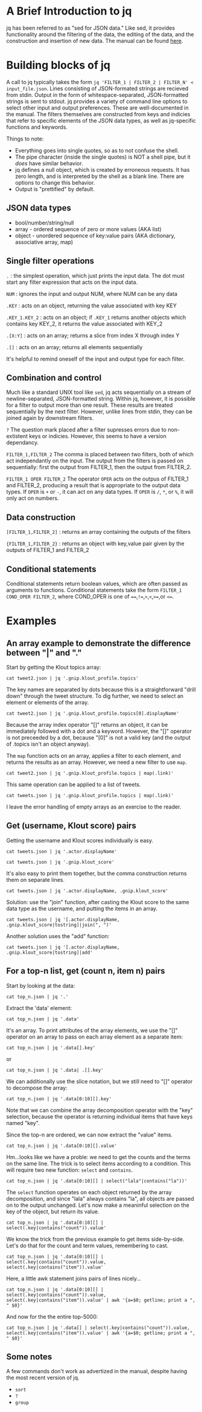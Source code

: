 # A Brief Introduction to jq

jq has been referred to as "sed for JSON data." Like sed, it provides functionality around
the filtering of the data, the editing of the data, and the construction and insertion of new data. 
The manual can be found [here](http://stedolan.github.io/jq/manual/).

# Building blocks of jq

A call to jq typically takes the form `jq 'FILTER_1 | FILTER_2 | FILTER_N' < input_file.json`.
Lines consisting of JSON-formated strings are recieved from stdin. Output in the form of whitespace-separated,
JSON-formatted strings is sent to stdout. jq provides a variety of command line options to select
other input and output preferences. These are well-documented in the manual.
The filters themselves are constructed from keys and indicies that refer to specific elements of the JSON data types,
as well as jq-specific functions and keywords. 

Things to note:

* Everything goes into single quotes, so as to not confuse the shell.
* The pipe character (inside the single quotes) is NOT a shell pipe, but it _does_ have similar behavior.
* jq defines a null object, which is created by erroneous requests. It has zero length, 
and is interpreted by the shell as a blank line. There are options to change this behavior.
* Output is "prettified" by default.

## JSON data types

* bool/number/string/null
* array - ordered sequence of zero or more values (AKA list)
* object - unordered sequence of key:value pairs (AKA dictionary, associative array, map)

## Single filter operations

`.` : the simplest operation, which just prints the input data. The dot must start any filter expression
that acts on the input data.

`NUM` : ignores the input and output NUM, where NUM can be any data

`.KEY` : acts on an object, returning the value associated with key KEY

`.KEY_1.KEY_2` : acts on an object; if `.KEY_1` returns another objects which contains key KEY\_2, 
it returns the value associated with KEY\_2

`.[X:Y]` : acts on an array; returns a slice from index X through index Y

`.[]` : acts on an array; returns all elements sequentially

It's helpful to remind oneself of the input and output type for each filter.

## Combination and control

Much like a standard UNIX tool like `sed`, jq acts sequentially on a stream of newline-separated, JSON-formatted string. 
Within jq, however, it is possible for a filter to output more than one result. 
These results are treated sequentially by the next filter. 
However, unlike lines from stdin, they can be joined again by downstream filters.

`?` The question mark placed after a filter supresses errors due to non-extistent keys or indicies. 
However, this seems to have a version dependancy.

`FILTER_1,FILTER_2` The comma is placed between two filters, both of which act independantly on the input.
The output from the filters is passed on sequentially: first the output from FILTER\_1, then the output from FILTER\_2.

`FILTER_1 OPER FILTER_2` The operator `OPER` acts on the outpus of FILTER\_1 and FILTER\_2,
producing a result that is appropriate to the output data types. If `OPER` is `+` or `-`,
it can act on any data types. If `OPER` is `/`, `*`, or `%`, it will only act on numbers.

## Data construction

`[FILTER_1,FILTER_2]` : returns an array containing the outputs of the filters

`{FILTER_1,FILTER_2}` : returns an object with key,value pair given by the outputs of FILTER\_1 and FILTER\_2

## Conditional statements

Conditional statements return boolean values, which are often passed as arguments to functions. 
Conditional statements take the form `FILTER_1 COND_OPER FILTER_2`, where COND\_OPER is one of `==`,`!=`,`>`,`<`,`>=`,or `<=`.

# Examples 

## An array example to demonstrate the difference between "|" and "."

Start by getting the Klout topics array:

```
cat tweet2.json | jq '.gnip.klout_profile.topics'
```

The key names are separated by dots because this is a straightforward "drill down" through the tweet structure. 
To dig further, we need to select an element or elements of the array.

```
cat tweet2.json | jq '.gnip.klout_profile.topics[0].displayName'
```

Because the array index operator "[]" returns an object, it can be immediately followed with a dot and a keyword.
However, the "[]" operator is not preceeded by a dot, because "[0]" is not a valid key
(and the output of .topics isn't an object anyway).

The `map` function acts on an array, applies a filter to each element, and returns the results as an array.
However, we need a new filter to use `map`.

```
cat tweet2.json | jq '.gnip.klout_profile.topics | map(.link)'
```

This same operation can be applied to a list of tweets. 

```
cat tweets.json | jq '.gnip.klout_profile.topics | map(.link)'
```

I leave the error handling of empty arrays as an exercise to the reader.

## Get (username, Klout score) pairs

Getting the username and Klout scores individually is easy.

```
cat tweets.json | jq '.actor.displayName'
```

```
cat tweets.json | jq '.gnip.klout_score'
```

It's also easy to print them together, but the comma construction returns them on separate lines.

```
cat tweets.json | jq '.actor.displayName, .gnip.klout_score'
```

Solution: use the "join" function, after casting the Klout score to the same data type as the username,
and putting the items in an array. 

```
cat tweets.json | jq '[.actor.displayName, .gnip.klout_score|tostring]|join(", ")'
```

Another solution uses the "add" function:

```
cat tweets.json | jq '[.actor.displayName, .gnip.klout_score|tostring]|add'
```

## For a top-n list, get (count n, item n) pairs

Start by looking at the data:

```
cat top_n.json | jq '.'
```

Extract the 'data' element:

```
cat top_n.json | jq '.data'
```

It's an array. To print attributes of the array elements, we use the "[]" operator on an array to pass on each array element as a separate item:

```
cat top_n.json | jq '.data[].key'
```

or

```
cat top_n.json | jq '.data| .[].key'
```

We can additionally use the slice notation, but we still need to "[]" operator to decompose the array:

```
cat top_n.json | jq '.data[0:10][].key'
```

Note that we can combine the array decomposition operator with the "key" selection, because the operator is returning individual items that have keys named "key".

Since the top-n are ordered, we can now extract the "value" items. 

```
cat top_n.json | jq '.data[0:10][].value'
```

Hm...looks like we have a proble: we need to get the counts and the terms on the same line. 
The trick is to select items according to a condition. This will require two new function: `select` and `contains`.

```
cat top_n.json | jq '.data[0:10][] | select("lala"|contains("la"))'
```

The `select` function operates on each object returned by the array decomposition, and since "lala" always contains "la",
all objects are passed on to the output unchanged. Let's now make a meaninful selection on the key of the object, but return its value.

```
cat top_n.json | jq '.data[0:10][] | select(.key|contains("count")).value'
```

We know the trick from the previous example to get items side-by-side. Let's do that for the count and term values, remembering to cast.

```
cat top_n.json | jq '.data[0:10][] | select(.key|contains("count")).value, select(.key|contains("item")).value'
```

Here, a little awk statement joins  pairs of lines nicely...

```
cat top_n.json | jq '.data[0:10][] | select(.key|contains("count")).value, select(.key|contains("item")).value' | awk '{a=$0; getline; print a ", " $0}'
```

And now for the the entire top-5000:

```
cat top_n.json | jq '.data[] | select(.key|contains("count")).value, select(.key|contains("item")).value' | awk '{a=$0; getline; print a ", " $0}'
```

## Some notes

A few commands don't work as advertized in the manual, despite having the most recent version of jq.

* `sort`
* `?`
* `group`

